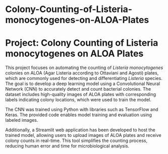 # Colony-Counting-of-Listeria-monocytogenes-on-ALOA-Plates
# Project: Colony Counting of Listeria monocytogenes on ALOA Plates

This project focuses on automating the counting of *Listeria monocytogenes* colonies on ALOA (Agar Listeria according to Ottaviani and Agosti) plates, which are commonly used for detecting and differentiating *Listeria* species. The goal is to develop a deep learning model using a Convolutional Neural Network (CNN) to accurately detect and count bacterial colonies. The dataset includes high-quality images of ALOA plates with corresponding labels indicating colony locations, which were used to train the model. 

The CNN was trained using Python with libraries such as TensorFlow and Keras. The provided code enables model training and evaluation using labeled images. 

Additionally, a Streamlit web application has been developed to host the trained model, allowing users to upload images of ALOA plates and receive colony counts in real-time. This tool simplifies the counting process, reducing human error and time for microbiological analysis.
